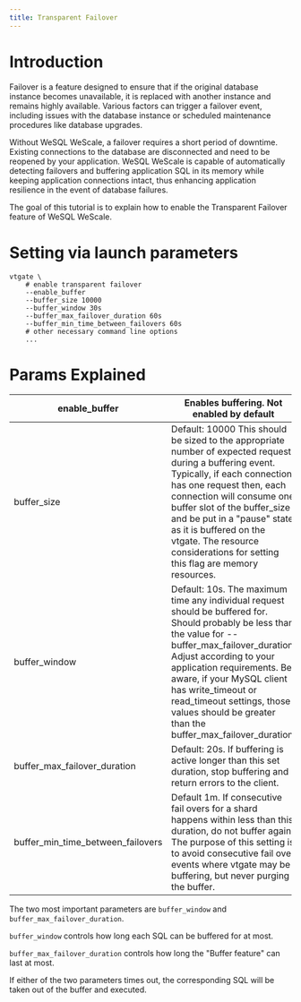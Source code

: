 ```yaml
---
title: Transparent Failover
---
```


# Introduction

Failover is a feature designed to ensure that if the original database instance becomes unavailable, it is replaced with another instance and remains highly available. Various factors can trigger a failover event, including issues with the database instance or scheduled maintenance procedures like database upgrades.

Without WeSQL WeScale, a failover requires a short period of downtime. Existing connections to the database are disconnected and need to be reopened by your application. WeSQL WeScale is capable of automatically detecting failovers and buffering application SQL in its memory while keeping application connections intact, thus enhancing application resilience in the event of database failures.

The goal of this tutorial is to explain how to enable the Transparent Failover feature of WeSQL WeScale.

# Setting via launch parameters

```
vtgate \
    # enable transparent failover
    --enable_buffer
    --buffer_size 10000
    --buffer_window 30s
    --buffer_max_failover_duration 60s
    --buffer_min_time_between_failovers 60s
    # other necessary command line options
    ...

```

# Params Explained

| enable_buffer | Enables buffering. Not enabled by default |
| --- | --- |
| buffer_size | Default: 10000 This should be sized to the appropriate number of expected request during a buffering event. Typically, if each connection has one request then, each connection will consume one buffer slot of the buffer_size and be put in a "pause" state as it is buffered on the vtgate. The resource considerations for setting this flag are memory resources. |
| buffer_window | Default: 10s. The maximum time any individual request should be buffered for. Should probably be less than the value for --buffer_max_failover_duration. Adjust according to your application requirements. Be aware, if your MySQL client has write_timeout or read_timeout settings, those values should be greater than the buffer_max_failover_duration. |
| buffer_max_failover_duration | Default: 20s. If buffering is active longer than this set duration, stop buffering and return errors to the client. |
| buffer_min_time_between_failovers | Default 1m. If consecutive fail overs for a shard happens within less than this duration, do not buffer again. The purpose of this setting is to avoid consecutive fail over events where vtgate may be buffering, but never purging the buffer. |

The two most important parameters are `buffer_window` and `buffer_max_failover_duration`.

`buffer_window` controls how long each SQL can be buffered for at most.

`buffer_max_failover_duration` controls how long the "Buffer feature" can last at most.

If either of the two parameters times out, the corresponding SQL will be taken out of the buffer and executed.